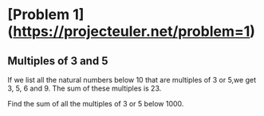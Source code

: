 # [Problem 1] (https://projecteuler.net/problem=1)
## Multiples of 3 and 5

If we list all the natural numbers below 10 that are multiples of 3 or 5,we get 3, 5, 6 and 9. The sum of these multiples is 23.

Find the sum of all the multiples of 3 or 5 below 1000.
